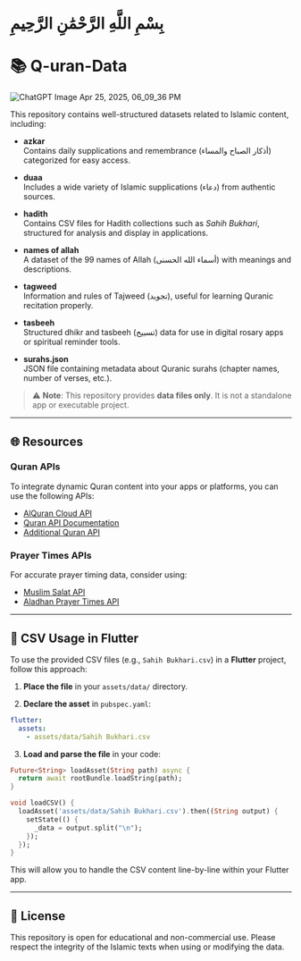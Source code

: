 # بِسْمِ اللَّهِ الرَّحْمَٰنِ الرَّحِيمِ

# 📚 Q-uran-Data

![ChatGPT Image Apr 25, 2025, 06_09_36 PM](https://github.com/user-attachments/assets/b17c659d-e475-4d54-af24-e0b02986c7ad)

This repository contains well-structured datasets related to Islamic content, including:

- **azkar**  
  Contains daily supplications and remembrance (أذكار الصباح والمساء) categorized for easy access.

- **duaa**  
  Includes a wide variety of Islamic supplications (دعاء) from authentic sources.

- **hadith**  
  Contains CSV files for Hadith collections such as *Sahih Bukhari*, structured for analysis and display in applications.

- **names of allah**  
  A dataset of the 99 names of Allah (أسماء الله الحسنى) with meanings and descriptions.

- **tagweed**  
  Information and rules of Tajweed (تجويد), useful for learning Quranic recitation properly.

- **tasbeeh**  
  Structured dhikr and tasbeeh (تسبيح) data for use in digital rosary apps or spiritual reminder tools.

- **surahs.json**  
  JSON file containing metadata about Quranic surahs (chapter names, number of verses, etc.).

> ⚠️ **Note**: This repository provides **data files only**. It is not a standalone app or executable project.

---

## 🌐 Resources

### Quran APIs

To integrate dynamic Quran content into your apps or platforms, you can use the following APIs:

- [AlQuran Cloud API](https://alquran.cloud/api)  
- [Quran API Documentation](https://quran.api-docs.io/)  
- [Additional Quran API](https://documenter.getpostman.com/view/7929737/TzkyMfPc)

### Prayer Times APIs

For accurate prayer timing data, consider using:

- [Muslim Salat API](https://lnkd.in/dnQWeB2K)  
- [Aladhan Prayer Times API](https://lnkd.in/diXsuM6U)

---

## 📂 CSV Usage in Flutter

To use the provided CSV files (e.g., `Sahih Bukhari.csv`) in a **Flutter** project, follow this approach:

1. **Place the file** in your `assets/data/` directory.

2. **Declare the asset** in `pubspec.yaml`:

```yaml
flutter:
  assets:
    - assets/data/Sahih Bukhari.csv
```

3. **Load and parse the file** in your code:

```dart
Future<String> loadAsset(String path) async {
  return await rootBundle.loadString(path);
}

void loadCSV() {
  loadAsset('assets/data/Sahih Bukhari.csv').then((String output) {
    setState(() {
      _data = output.split("\n");
    });
  });
}
```

This will allow you to handle the CSV content line-by-line within your Flutter app.

---

## 📜 License

This repository is open for educational and non-commercial use. Please respect the integrity of the Islamic texts when using or modifying the data.

